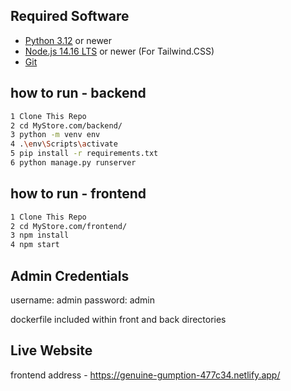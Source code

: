 
## Required Software
- [Python 3.12](https://www.python.org/downloads/) or newer
- [Node.js 14.16 LTS](https://nodejs.org/) or newer (For Tailwind.CSS)
- [Git](https://git-scm.com/)


## how to run - backend

```bash
1 Clone This Repo
2 cd MyStore.com/backend/
3 python -m venv env
4 .\env\Scripts\activate
5 pip install -r requirements.txt 
6 python manage.py runserver
```

## how to run - frontend

```bash
1 Clone This Repo
2 cd MyStore.com/frontend/
3 npm install
4 npm start
```

## Admin Credentials
username: admin
password: admin

dockerfile included within front and back directories
	
## Live Website 
frontend address - https://genuine-gumption-477c34.netlify.app/
